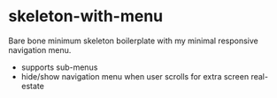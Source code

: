 # skeleton-with-menu
Bare bone minimum skeleton boilerplate with my minimal responsive navigation menu.

- supports sub-menus
- hide/show navigation menu when user scrolls for extra screen real-estate


